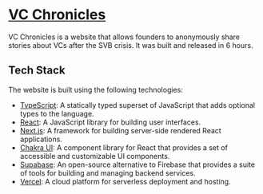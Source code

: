 # [VC Chronicles](https://vc-chronicles.vercel.app/)

VC Chronicles is a website that allows founders to anonymously share stories about VCs after the SVB crisis. It was built and released in 6 hours.

## Tech Stack

The website is built using the following technologies:

- [TypeScript](https://www.typescriptlang.org/): A statically typed superset of JavaScript that adds optional types to the language.
- [React](https://reactjs.org/): A JavaScript library for building user interfaces.
- [Next.js](https://nextjs.org/): A framework for building server-side rendered React applications.
- [Chakra UI](https://chakra-ui.com/): A component library for React that provides a set of accessible and customizable UI components.
- [Supabase](https://supabase.io/): An open-source alternative to Firebase that provides a suite of tools for building and managing backend services.
- [Vercel](https://vercel.com/): A cloud platform for serverless deployment and hosting.
